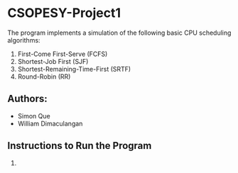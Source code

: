 # CSOPESY-Project1
The program implements a simulation of the following basic CPU scheduling algorithms:
1. First-Come First-Serve (FCFS)
2. Shortest-Job First (SJF)
3. Shortest-Remaining-Time-First (SRTF)
4. Round-Robin (RR)

## Authors:
- Simon Que 
- William Dimaculangan

## Instructions to Run the Program
1. 
